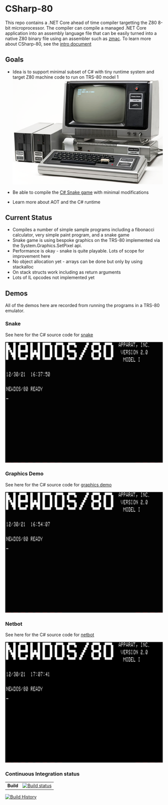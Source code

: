# CSharp-80

This repo contains a .NET Core ahead of time compiler targetting the Z80 8-bit microprocessor. The compiler can compile a managed .NET Core application into an assembly language file that 
can be easily turned into a native Z80 binary file using an assembler such as [zmac](http://48k.ca/zmac.html). To learn more about CSharp-80, see the
[intro document](Documentation/intro-to-csharp-80.md)

## Goals

* Idea is to support minimal subset of C# with tiny runtime system and target Z80 machine code to run on TRS-80 model 1 ![Trs-80 Model 1](./Documentation/Images/trs-80-model-1.png)

* Be able to compile the [C# Snake game](https://github.com/MichalStrehovsky/SeeSharpSnake) with minimal modifications
* Learn more about AOT and the C# runtime

## Current Status

* Compiles a number of simple sample programs including a fibonacci calculator, very simple paint program, and a snake game
* Snake game is using bespoke graphics on the TRS-80 implemented via the System.Graphics.SetPixel api.
* Performance is okay - snake is quite playable. Lots of scope for improvement here
* No object allocation yet - arrays can be done but only by using stackalloc
* On stack structs work including as return arguments
* Lots of IL opcodes not implemented yet

## Demos

All of the demos here are recorded from running the programs in a TRS-80 emulator.

### Snake

See here for the C# source code for [snake](https://github.com/drcjt/CSharp-80/tree/main/Samples/Snake)

![snake demo](/Documentation/snake.gif)

### Graphics Demo

See here for the C# source code for [graphics demo](https://github.com/drcjt/CSharp-80/tree/main/Samples/GfxDemos)

![graphics demo](/Documentation/gfxdemos.gif)

### Netbot

See here for the C# source code for [netbot](https://github.com/drcjt/CSharp-80/tree/main/Samples/NetBot)

![netbot demo](/Documentation/netbot.gif)

### Continuous Integration status

| | |
| --- | --- |
| **Build** | [![Build status](https://img.shields.io/appveyor/ci/drcjt/csharp-80.svg)](https://ci.appveyor.com/project/drcjt/csharp-80) |
[![Build History](https://buildstats.info/appveyor/chart/drcjt/csharp-80)](https://ci.appveyor.com/project/drcjt/csharp-80)
